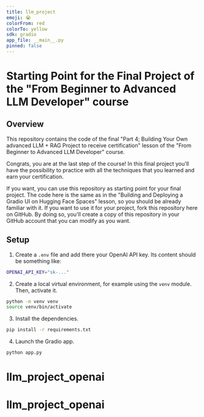 ```yaml
---
title: llm_project
emoji: 😭
colorFrom: red
colorTo: yellow
sdk: gradio
app_file: __main__.py
pinned: false
---
```





# Starting Point for the Final Project of the "From Beginner to Advanced LLM Developer" course

## Overview

This repository contains the code of the final "Part 4; Building Your Own advanced LLM + RAG Project to receive certification" lesson of the "From Beginner to Advanced LLM Developer" course.

Congrats, you are at the last step of the course! In this final project you'll have the possibility to practice with all the techniques that you learned and earn your certification.

If you want, you can use this repository as starting point for your final project. The code here is the same as in the "Building and Deploying a Gradio UI on Hugging Face Spaces" lesson, so you should be already familiar with it. If you want to use it for your project, fork this repository here on GitHub. By doing so, you'll create a copy of this repository in your GitHub account that you can modify as you want.

## Setup

1. Create a `.env` file and add there your OpenAI API key. Its content should be something like:

```bash
OPENAI_API_KEY="sk-..."
```

2. Create a local virtual environment, for example using the `venv` module. Then, activate it.

```bash
python -m venv venv
source venv/bin/activate
```

3. Install the dependencies.

```bash
pip install -r requirements.txt
```

4. Launch the Gradio app.

```bash
python app.py
```
# llm_project_openai
# llm_project_openai
